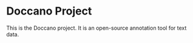 # Doccano Project

This is the Doccano project. It is an open-source annotation tool for text data.
